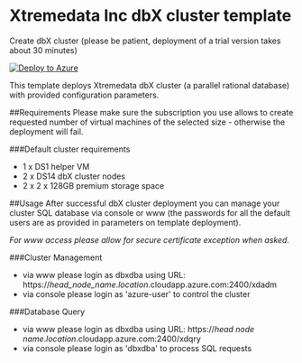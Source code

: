 # Xtremedata Inc dbX cluster template

Create dbX cluster (please be patient, deployment of a trial version takes about 30 minutes)

[![Deploy to Azure](http://azuredeploy.net/deploybutton.png)](https://portal.azure.com/#create/Microsoft.Template/uri/https%3A%2F%2Fraw.githubusercontent.com%2Fxtremedata%2Fazure-quickstart-templates%2Fmaster%2Fdbx-cluster-centos%2Fazuredeploy.json) 

This template deploys Xtremedata dbX cluster (a parallel rational database) with provided configuration parameters.

##Requirements
Please make sure the subscription you use allows to create requested number of virtual machines of the selected size - otherwise the deployment will fail.

###Default cluster requirements
* 1 x DS1 helper VM
* 2 x DS14 dbX cluster nodes
* 2 x 2 x 128GB premium storage space

##Usage
After successful dbX cluster deployment you can manage your cluster SQL database via console or www (the passwords for all the default users are as provided in parameters on template deployment).

_For www access please allow for secure certificate exception when asked._

###Cluster Management
* via www please login as dbxdba using URL: https://*head_node_name*.*location*.cloudapp.azure.com:2400/xdadm
* via console please login as 'azure-user' to control the cluster

###Database Query
* via www please login as dbxdba using URL: https://*head node name*.*location*.cloudapp.azure.com:2400/xdqry
* via console please login as 'dbxdba' to process SQL requests
